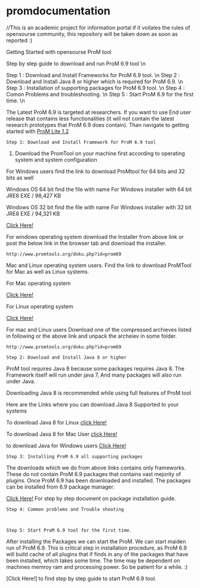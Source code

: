 # promdocumentation
//This is an academic project for information portal if it voilates the rules of opensourse community, this repository will be taken down as soon as reported :)


Getting Started with opensourse ProM tool 

Step by step guide to download and run ProM 6.9 tool \n

Step 1 : Download and Install Frameworks for ProM 6.9 tool. \n
Step 2 : Download and Install Java 8 or higher which is required for ProM 6.9. \n
Step 3 : Installation of supporting packages for ProM 6.9 tool. \n
Step 4 : Comon Problems and troubleshooting.  \n
Step 5 : Start ProM 6.9 for the first time. \n


The Latest ProM 6.9 is targeted at researchers.
If you want to use End user release that contains less functionalities (it will not contain the latest research prototypes that ProM 6.9 does contain). Than navigate to getting started with [ProM Lite 1.2](https://github.com/AkshayDevkate/promdocumentation/edit/main/README.md)



    Step 1: Download and Install Framework for ProM 6.9 tool 

  1. Download the PromTool on your machine first according to operating system and system configuration 

  For Windows users 
    find the link to download ProMtool for 64 bits and 32 bits as well 


 Windows OS 64 bit find the file with name 
     For Windows installer with 64 bit JRE8 
     EXE / 98,427 KB
 
 Windows OS 32 bit find the file with name 
     For Windows installer with 32 bit JRE8
     EXE / 94,321 KB
   
  [Click Here!](http://www.promtools.org/doku.php?id=prom69)
        
   For windows operating system download the Installer from above link or post the below link in the browser tab and download the installer.

```
http://www.promtools.org/doku.php?id=prom69
```



   Mac and Linux operating system users. 
   Find the link to download ProMTool for Mac as well as Linux systems.
   
   For Mac operating system 
      
   [Click Here!](http://www.promtools.org/doku.php?id=prom69)
   
   For Linux operating system 
      
   [Click Here!](http://www.promtools.org/doku.php?id=prom69)
        
   For mac and Linux users Download one of the compressed archieves listed in following or the above link and unpack the archeiev in some folder.
   
   
        
```
http://www.promtools.org/doku.php?id=prom69
```

    Step 2: Download and Install Java 8 or higher 

ProM tool requires Java 8 because some packages requires Java 8.
The Framework itself will run under java 7, And many packages will also run under Java. 

Downloading Java 8 is recommended while using full features of ProM tool 

Here are the Links where you can download Java 8 Supported to your systems 


  To download Java 8 for Linux 
  [click Here!](https://www.oracle.com/java/technologies/javase/javase-jdk8-downloads.html)
       
  To download Java 8 for Mac User 
  [click Here!](https://www.oracle.com/java/technologies/javase/javase-jdk8-downloads.html)
      
   to download Java for Windows users 
   [Click Here!](https://www.oracle.com/java/technologies/javase/javase-jdk8-downloads.html)
   
   
    Step 3: Installing ProM 6.9 all supporting packages 
 
 The downloads which we do from above links contains only frameworks. These do not contain ProM 6.9 packages that contains vast mejority of plugins. Once ProM 6.9 has been downloaded and installed. The packages can be installed from 6.9 package manager. 
 
 [Click Here!](https://github.com/AkshayDevkate/promdocumentation/blob/main/prom6packagedinstall.docx) For step by step document on package installation guide. 
 
    Step 4: Common problems and Trouble shooting 



    Step 5: Start ProM 6.9 tool for the first time. 

After installing the Packages we can start the ProM. We can start maiden run of ProM 6.9. This is critical step in installation procedure, as ProM 6.9 will build cache of all plugins that if finds in any of the packages that have been installed, which takes some time. The time may be dependent on machines memroy ram and processing power. So be patient for a while. :)






[Click Here!] to find step by step guide to start ProM 6.9 tool. 





